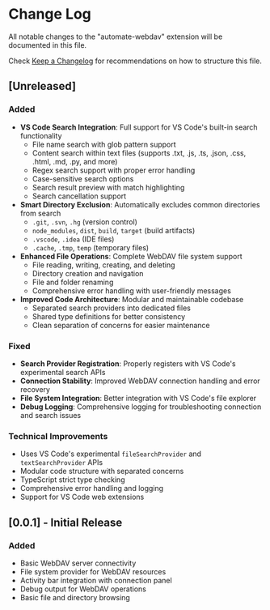 # Change Log

All notable changes to the "automate-webdav" extension will be documented in this file.

Check [Keep a Changelog](http://keepachangelog.com/) for recommendations on how to structure this file.

## [Unreleased]

### Added
- **VS Code Search Integration**: Full support for VS Code's built-in search functionality
  - File name search with glob pattern support
  - Content search within text files (supports .txt, .js, .ts, .json, .css, .html, .md, .py, and more)
  - Regex search support with proper error handling
  - Case-sensitive search options
  - Search result preview with match highlighting
  - Search cancellation support
- **Smart Directory Exclusion**: Automatically excludes common directories from search
  - `.git`, `.svn`, `.hg` (version control)
  - `node_modules`, `dist`, `build`, `target` (build artifacts)
  - `.vscode`, `.idea` (IDE files)
  - `.cache`, `.tmp`, `temp` (temporary files)
- **Enhanced File Operations**: Complete WebDAV file system support
  - File reading, writing, creating, and deleting
  - Directory creation and navigation
  - File and folder renaming
  - Comprehensive error handling with user-friendly messages
- **Improved Code Architecture**: Modular and maintainable codebase
  - Separated search providers into dedicated files
  - Shared type definitions for better consistency
  - Clean separation of concerns for easier maintenance

### Fixed
- **Search Provider Registration**: Properly registers with VS Code's experimental search APIs
- **Connection Stability**: Improved WebDAV connection handling and error recovery
- **File System Integration**: Better integration with VS Code's file explorer
- **Debug Logging**: Comprehensive logging for troubleshooting connection and search issues

### Technical Improvements
- Uses VS Code's experimental `fileSearchProvider` and `textSearchProvider` APIs
- Modular code structure with separated concerns
- TypeScript strict type checking
- Comprehensive error handling and logging
- Support for VS Code web extensions

## [0.0.1] - Initial Release

### Added
- Basic WebDAV server connectivity
- File system provider for WebDAV resources
- Activity bar integration with connection panel
- Debug output for WebDAV operations
- Basic file and directory browsing